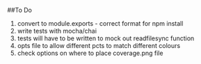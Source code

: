 ##To Do

1. convert to module.exports - correct format for npm install
1. write tests with mocha/chai
1. tests will have to be written to mock out readfilesync function
1. opts file to allow different pcts to match different colours
1. check options on where to place coverage.png file
